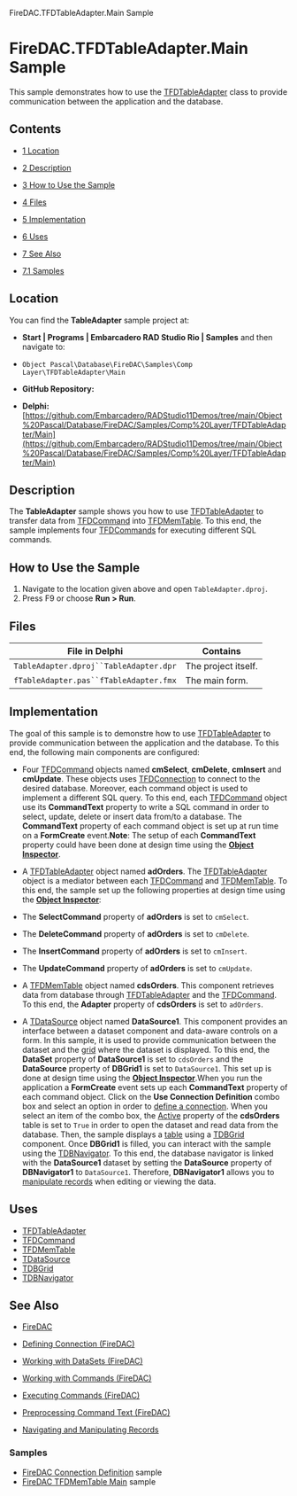 FireDAC.TFDTableAdapter.Main Sample[]()
# FireDAC.TFDTableAdapter.Main Sample 


This sample demonstrates how to use the [TFDTableAdapter](http://docwiki.embarcadero.com/Libraries/en/FireDAC.Comp.Client.TFDTableAdapter) class to provide communication between the application and the database.
## Contents



* [1 Location](#Location)
* [2 Description](#Description)
* [3 How to Use the Sample](#How_to_Use_the_Sample)
* [4 Files](#Files)
* [5 Implementation](#Implementation)
* [6 Uses](#Uses)
* [7 See Also](#See_Also)

* [7.1 Samples](#Samples)


## Location 

You can find the **TableAdapter** sample project at:
* **Start | Programs | Embarcadero RAD Studio Rio | Samples** and then navigate to:

* `Object Pascal\Database\FireDAC\Samples\Comp Layer\TFDTableAdapter\Main`

* **GitHub Repository:**

* **Delphi:**[https://github.com/Embarcadero/RADStudio11Demos/tree/main/Object%20Pascal/Database/FireDAC/Samples/Comp%20Layer/TFDTableAdapter/Main](https://github.com/Embarcadero/RADStudio11Demos/tree/main/Object%20Pascal/Database/FireDAC/Samples/Comp%20Layer/TFDTableAdapter/Main)

## Description 

The **TableAdapter** sample shows you how to use [TFDTableAdapter](http://docwiki.embarcadero.com/Libraries/en/FireDAC.Comp.Client.TFDTableAdapter) to transfer data from [TFDCommand](http://docwiki.embarcadero.com/Libraries/en/FireDAC.Comp.Client.TFDCommand) into [TFDMemTable](http://docwiki.embarcadero.com/Libraries/en/FireDAC.Comp.Client.TFDMemTable). To this end, the sample implements four [TFDCommands](http://docwiki.embarcadero.com/Libraries/en/FireDAC.Comp.Client.TFDCommand) for executing different SQL commands.
## How to Use the Sample 


1.  Navigate to the location given above and open `TableAdapter.dproj`.
2.  Press F9 or choose **Run > Run**.

## Files 



| File in Delphi                         | Contains            |
| -------------------------------------- | ------------------- |
| `TableAdapter.dproj``TableAdapter.dpr` | The project itself. |
| `fTableAdapter.pas``fTableAdapter.fmx` | The main form.      |


## Implementation 

The goal of this sample is to demonstre how to use [TFDTableAdapter](http://docwiki.embarcadero.com/Libraries/en/FireDAC.Comp.Client.TFDTableAdapter) to provide communication between the application and the database. To this end, the following main components are configured:
*  Four [TFDCommand](http://docwiki.embarcadero.com/Libraries/en/FireDAC.Comp.Client.TFDCommand) objects named **cmSelect**, **cmDelete**, **cmInsert** and **cmUpdate**.
 These objects uses [TFDConnection](http://docwiki.embarcadero.com/Libraries/en/FireDAC.Comp.Client.TFDConnection) to connect to the desired database. Moreover, each command object is used to implement a different SQL query. To this end, each [TFDCommand](http://docwiki.embarcadero.com/Libraries/en/FireDAC.Comp.Client.TFDCommand) object use its **CommandText** property to write a SQL command in order to select, update, delete or insert data from/to a database. The **CommandText** property of each command object is set up at run time on a **FormCreate** event.**Note**: The setup of each **CommandText** property could have been done at design time using the **[Object Inspector](http://docwiki.embarcadero.com/RADStudio/en/Object_Inspector)**.
*  A [TFDTableAdapter](http://docwiki.embarcadero.com/Libraries/en/FireDAC.Comp.Client.TFDTableAdapter) object named **adOrders**.
 The [TFDTableAdapter](http://docwiki.embarcadero.com/Libraries/en/FireDAC.Comp.Client.TFDTableAdapter) object is a mediator between each [TFDCommand](http://docwiki.embarcadero.com/Libraries/en/FireDAC.Comp.Client.TFDCommand) and [TFDMemTable](http://docwiki.embarcadero.com/Libraries/en/FireDAC.Comp.Client.TFDMemTable). To this end, the sample set up the following properties at design time using the **[Object Inspector](http://docwiki.embarcadero.com/RADStudio/en/Object_Inspector)**:
*  The **SelectCommand** property of **adOrders** is set to `cmSelect`.
*  The **DeleteCommand** property of **adOrders** is set to `cmDelete`.
*  The **InsertCommand** property of **adOrders** is set to `cmInsert`.
*  The **UpdateCommand** property of **adOrders** is set to `cmUpdate`.

*  A [TFDMemTable](http://docwiki.embarcadero.com/Libraries/en/FireDAC.Comp.Client.TFDMemTable) object named **cdsOrders**.
 This component retrieves data from database through [TFDTableAdapter](http://docwiki.embarcadero.com/Libraries/en/FireDAC.Comp.Client.TFDTableAdapter) and the [TFDCommand](http://docwiki.embarcadero.com/Libraries/en/FireDAC.Comp.Client.TFDCommand). To this end, the **Adapter** property of **cdsOrders** is set to `adOrders`.
*  A [TDataSource](http://docwiki.embarcadero.com/Libraries/en/Data.DB.TDataSource) object named **DataSource1**.
 This component provides an interface between a dataset component and data-aware controls on a form. In this sample, it is used to provide communication between the dataset and the [grid](http://docwiki.embarcadero.com/Libraries/en/Vcl.DBGrids.TDBGrid) where the dataset is displayed. To this end, the **DataSet** property of **DataSource1** is set to `cdsOrders` and the **DataSource** property of **DBGrid1** is set to `DataSource1`. This set up is done at design time using the **[Object Inspector](http://docwiki.embarcadero.com/RADStudio/en/Object_Inspector)**.When you run the application a **FormCreate** event sets up each **CommandText** property of each command object. Click on the **Use Connection Definition** combo box and select an option in order to [define a connection](http://docwiki.embarcadero.com/RADStudio/en/Defining_Connection_(FireDAC)). When you select an item of the combo box, the [Active](http://docwiki.embarcadero.com/Libraries/en/FireDAC.Comp.Client.TFDMemTable.Active) property of the **cdsOrders** table is set to `True` in order to open the dataset and read data from the database. Then, the sample displays a [table](http://docwiki.embarcadero.com/Libraries/en/FireDAC.Comp.Client.TFDMemTable) using a [TDBGrid](http://docwiki.embarcadero.com/Libraries/en/Vcl.DBGrids.TDBGrid) component. Once **DBGrid1** is filled, you can interact with the sample using the [TDBNavigator](http://docwiki.embarcadero.com/Libraries/en/Vcl.DBCtrls.TDBNavigator). To this end, the database navigator is linked with the **DataSource1** dataset by setting the **DataSource** property of **DBNavigator1** to `DataSource1`. Therefore, **DBNavigator1** allows you to [manipulate records](http://docwiki.embarcadero.com/RADStudio/en/Navigating_and_Manipulating_Records) when editing or viewing the data.
## Uses 


* [TFDTableAdapter](http://docwiki.embarcadero.com/Libraries/en/FireDAC.Comp.Client.TFDTableAdapter)
* [TFDCommand](http://docwiki.embarcadero.com/Libraries/en/FireDAC.Comp.Client.TFDCommand)
* [TFDMemTable](http://docwiki.embarcadero.com/Libraries/en/FireDAC.Comp.Client.TFDMemTable)
* [TDataSource](http://docwiki.embarcadero.com/Libraries/en/Data.DB.TDataSource)
* [TDBGrid](http://docwiki.embarcadero.com/Libraries/en/Vcl.DBGrids.TDBGrid)
* [TDBNavigator](http://docwiki.embarcadero.com/Libraries/en/Vcl.DBCtrls.TDBNavigator)

## See Also 


* [FireDAC](http://docwiki.embarcadero.com/RADStudio/en/FireDAC)
* [Defining Connection (FireDAC)](http://docwiki.embarcadero.com/RADStudio/en/Defining_Connection_(FireDAC))
* [Working with DataSets (FireDAC)](http://docwiki.embarcadero.com/RADStudio/en/Working_with_DataSets_(FireDAC))
* [Working with Commands (FireDAC)](http://docwiki.embarcadero.com/RADStudio/en/Working_with_Commands_(FireDAC))

* [Executing Commands (FireDAC)](http://docwiki.embarcadero.com/RADStudio/en/Executing_Commands_(FireDAC))
* [Preprocessing Command Text (FireDAC)](http://docwiki.embarcadero.com/RADStudio/en/Preprocessing_Command_Text_(FireDAC))

* [Navigating and Manipulating Records](http://docwiki.embarcadero.com/RADStudio/en/Navigating_and_Manipulating_Records)

### Samples 


* [FireDAC Connection Definition](http://docwiki.embarcadero.com/CodeExamples/en/FireDAC.ConnectionDefs_Sample) sample
* [FireDAC TFDMemTable Main](http://docwiki.embarcadero.com/CodeExamples/en/FireDAC.TFDMemTable.Main_Sample) sample





